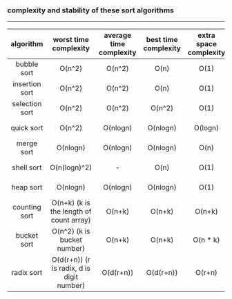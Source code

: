 ### complexity and stability of these sort algorithms  
---

| algorithm | worst time complexity | average time complexity | best time complexity | extra space complexity | stability | 
| :-------: | :-------------------: | :---------------------: | :------------------: | :--------------------: | :-------: |
| bubble sort | O(n^2) | O(n^2) | O(n) | O(1) | stable|
| insertion sort | O(n^2) | O(n^2) | O(n) | O(1) | stable|
| selection sort | O(n^2) | O(n^2) | O(n^2) | O(1) | not stable|
| quick sort | O(n^2) | O(nlogn) | O(nlogn) | O(logn) | not stable|
| merge sort | O(nlogn) | O(nlogn) | O(nlogn) | O(n) | stable|
| shell sort | O(n(logn)^2) | - | O(n) | O(1) | not stable|
| heap sort | O(nlogn) | O(nlogn) | O(nlogn) | O(1) | not stable|
| counting sort | O(n+k) (k is the length of count array) | O(n+k) | O(n+k) | O(n+k) | stable|
| bucket sort | O(n^2) (k is bucket number) | O(n+k) | O(n+k) | O(n * k) | stable|
| radix sort | O(d(r+n)) (r is radix, d is digit number) | O(d(r+n)) | O(d(r+n)) | O(r+n) | stable|

